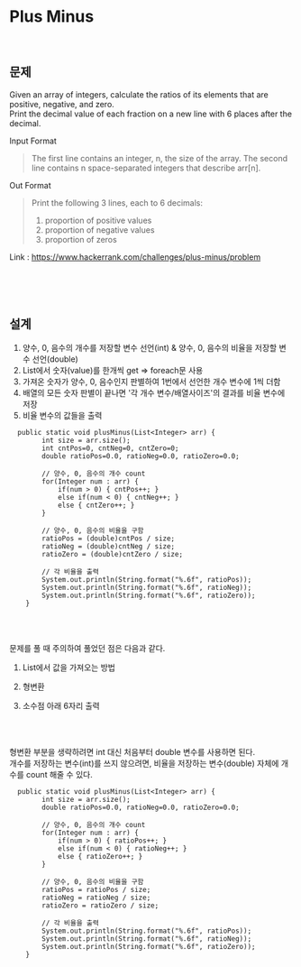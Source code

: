 Plus Minus
=============

<br/>

## 문제
Given an array of integers, calculate the ratios of its elements that are positive, negative, and zero. <br/>
Print the decimal value of each fraction on a new line with 6 places after the decimal.

Input Format
> The first line contains an integer, n, the size of the array.
> The second line contains n space-separated integers that describe arr[n].

Out Format
> Print the following 3 lines, each to 6 decimals:
> 1. proportion of positive values
> 2. proportion of negative values
> 3. proportion of zeros

Link : https://www.hackerrank.com/challenges/plus-minus/problem

<br/><br/><br/>

## 설계
1. 양수, 0, 음수의 개수를 저장할 변수 선언(int) & 양수, 0, 음수의 비율을 저장할 변수 선언(double)
2. List에서 숫자(value)를 한개씩 get
   => foreach문 사용
3. 가져온 숫자가 양수, 0, 음수인지 판별하여 1번에서 선언한 개수 변수에 1씩 더함
4. 배열의 모든 숫자 판별이 끝나면 '각 개수 변수/배열사이즈'의 결과를 비율 변수에 저장
5. 비율 변수의 값들을 출력

```
  public static void plusMinus(List<Integer> arr) {
        int size = arr.size();
        int cntPos=0, cntNeg=0, cntZero=0;
        double ratioPos=0.0, ratioNeg=0.0, ratioZero=0.0;
        
        // 양수, 0, 음수의 개수 count
        for(Integer num : arr) {
            if(num > 0) { cntPos++; }
            else if(num < 0) { cntNeg++; } 
            else { cntZero++; }
        }
        
        // 양수, 0, 음수의 비율을 구함
        ratioPos = (double)cntPos / size;
        ratioNeg = (double)cntNeg / size;
        ratioZero = (double)cntZero / size;
        
        // 각 비율을 출력
        System.out.println(String.format("%.6f", ratioPos));
        System.out.println(String.format("%.6f", ratioNeg));
        System.out.println(String.format("%.6f", ratioZero));
    }
```

<br/><br/>

문제를 풀 때 주의하여 풀었던 점은 다음과 같다.
1. List에서 값을 가져오는 방법

3. 형변환
  
3. 소수점 아래 6자리 출력


<br/><br/>

형변환 부분을 생략하려면 int 대신 처음부터 double 변수를 사용하면 된다. <br/>
개수를 저장하는 변수(int)를 쓰지 않으려면, 비율을 저장하는 변수(double) 자체에 개수를 count 해줄 수 있다.

```
  public static void plusMinus(List<Integer> arr) {
        int size = arr.size();
        double ratioPos=0.0, ratioNeg=0.0, ratioZero=0.0;
        
        // 양수, 0, 음수의 개수 count
        for(Integer num : arr) {
            if(num > 0) { ratioPos++; }
            else if(num < 0) { ratioNeg++; } 
            else { ratioZero++; }
        }
        
        // 양수, 0, 음수의 비율을 구함
        ratioPos = ratioPos / size;
        ratioNeg = ratioNeg / size;
        ratioZero = ratioZero / size;
        
        // 각 비율을 출력
        System.out.println(String.format("%.6f", ratioPos));
        System.out.println(String.format("%.6f", ratioNeg));
        System.out.println(String.format("%.6f", ratioZero));
    }
```
